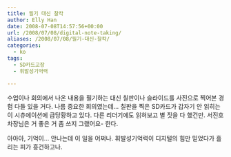 ```yaml
---
title: 필기 대신 찰칵
author: Elly Han
date: 2008-07-08T14:57:56+00:00
url: /2008/07/08/digital-note-taking/
aliases: /2008/07/08/필기-대신-찰칵/
categories:
  - ko
tags:
  - SD카드고장
  - 휘발성기억력

---
```

수업이나 회의에서 나온 내용을 필기하는 대신 칠판이나 슬라이드를 사진으로 찍어본 경험 다들 있을 거다. 나름 중요한 회의였는데… 칠판을 찍은 SD카드가 갑자기 안 읽히는 이 시츄에이션에 급당황하고 있다. 다른 리더기에도 읽혀보고 별 짓을 다 했건만. 서진호 차장님은 거 좋은 거 좀 쓰지 그랬어요- 한다.

아아아, 기억이… 안나는데 이 일을 어쩌나. 휘발성기억력이 디지털의 힘만 믿었다가 흘리는 피가 흥건하고나.